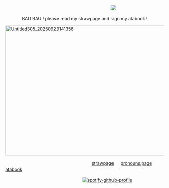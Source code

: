ㅤㅤㅤㅤㅤㅤㅤㅤㅤㅤㅤㅤㅤㅤㅤㅤㅤㅤㅤㅤㅤㅤㅤㅤㅤㅤ![](![](https://komarev.com/ghpvc/?username=your-sanctifiedcybersex&color=f4b7b7style=plastic&label=ruffians+zᶻ+૮˶-+ﻌ+-˶ა⌒)ᦱ)


<p align="center">
BAU BAU !  please read my strawpage and sign my atabook !
  
</p>
<img width="736" height="414" alt="Untitled305_20250929141356" src="https://github.com/user-attachments/assets/da775b20-05e0-4237-96ae-885eb5bc5169" />
<p align="center">

</p>


ㅤㅤㅤㅤㅤㅤㅤㅤㅤㅤㅤㅤㅤㅤㅤㅤㅤㅤㅤ ㅤㅤ[strawpage](https://virtuapuppy.straw.page/) ㅤ [pronouns.page](https://en.pronouns.page/@virtuapup) ㅤ [atabook](https://sanctified.atabook.org/)
ㅤ
ㅤ

ㅤㅤㅤㅤㅤㅤㅤㅤㅤㅤㅤㅤㅤㅤㅤㅤㅤㅤㅤ[![spotify-github-profile](https://spotify-github-profile.kittinanx.com/api/view?uid=4fp0asyhbo9h5rumcdu5tintk&cover_image=true&theme=default&show_offline=false&background_color=2c2c35&interchange=true&bar_color=dda1b3&bar_color_cover=false)](https://spotify-github-profile.kittinanx.com/api/view?uid=4fp0asyhbo9h5rumcdu5tintk&redirect=true)
